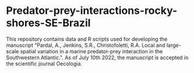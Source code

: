 # Predator-prey-interactions-rocky-shores-SE-Brazil
This repository contains data and R scripts used for developing the manuscript "Pardal, A., Jenkins, S.R., Christofoletti, R.A. Local and large-scale spatial variation in a marine predator-prey interaction in the Southwestern Atlantic.". As of July 10th 2022, the manuscript is accepted in the scientific journal Oecologia.
